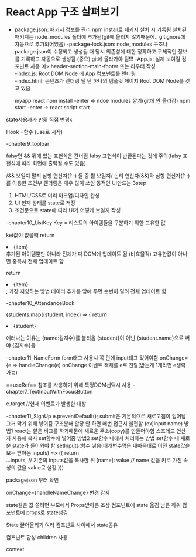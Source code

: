 # React App 구조 살펴보기
- package.json:
  패키지 정보를 관리
  npm install로 패키지 설치 시 기록됨
  설치된 패키지는 node_modules 폴더에 추가됨(git에 올리지 않기때문에.. gitignore에 자동으로 추가되어있음)
-package-lock.json:
  node_modules 구조나 package.json이 수정되고 생성될 때 당시 의존성에 대한 정확하고 구체적인 정보를 기록하고 자동으로 생성됨
  (중요) git에 올라가야 됨!!!
-App.js:
  실제 보여질 컴포넌트
  사용 예> header-section-main-footer 또는 라우터 작성  
-index.js:
  Root DOM Node 에 App 컴포넌트를 렌더링  
-index.html:
  콘텐츠가 렌더링 될 단 하나의 템플릿 페이지
  Root DOM Node를 갖고 있음



  myapp react npm install -enter => ndoe modules 깔기(git에 안 올라감)
              npm start -enter -> react script start

state사용자가 만듦 직접 변경x

Hook
=함수 (use로 시작)



-chapter9_toolbar

falsy면 && 뒤에 있는 표현식은 건너뜀
falsy 표현식이 반환된다는 것에 주의(falsy 표현식에 따라 화면에 출력될 수도 있음)

/&& 보일지 말지 삼항 연산자(? :) 둘 중 뭘 보일지/
논리 연산자(&&)와 삼항 연산자(? :)를 이용한 조건부 렌더링은 매우 많이 쓰임
동적인 UI만드는 3step
1. HTML/CSS로 미리 마크업/디자인 완성
2. UI 현재 상태를 state로 저장
3. 조건문으로 state에 따라 UI가 어떻게 보일지 작성

-chapter10_ListKey
Key = 리스트의 아이템들을 구분하기 위한 고유한 값


ket값이 없을때 
return <li>{item}</li>
추가된 아이템뿐만 아니라 전체가 다 DOM에 업데이트 됨 (비효율적)
고유한값이 아니면 중복시 전체 업데이트 함

return <li key={index}>{item}</li>;
가장 지양하는 방법
데이터 추가를 앞에 두면 순번이 밀려 전체 업데이트 함

-chapter10_AttendanceBook

{students.map((student, index) => {
return <li key={student.id}>{student}</li>

에러나는 이유는 {name:김지수}를 불러옴 
{student}이 아닌 {student.name}으로 써야 {김지수}옴

-chapter11_NameForm
form태그 사용시 꼭 안에 input태그 있어야함
onChange={e => handleChange(e)
onChange 이벤트 객체를 e로 전달(받는게 1개라면 e생략 가능)

==useRef==
참조를 사용하기 위해
특정DOM선택시 사용
-chapter7_TextInputWithFocusButton

e.target //현재 이벤트가 발생한 대상



-chapter11_SignUp
e.preventDefault(); submit은 기본적으로 새로고침이 일어남 그거 막기 위해 넣어줌
구조분해 할당 안 하면 매번 접근시 불편함 (ex)input.name)
방법1
react는 얕은 비교를 하기때문에 새로운 주소(copy)를 만들어야함
스프레드 연산자 사용해 복사
set함수에 넣어줌
방법2
set함수 내에서 처리하는 방법
set함수 내 새로운 state가 들어와야 함
setInputs(함수 넣음(매개변수명은 내마음대로 이전 state값을 모두 받아옴 inputs) => ({
  return        
  ...inputs, // 기존의 inputs값을 복사한 뒤
  [name]: value // name 값을 키로 가진 속성의 값을 value로 설정
}))



packagejson 부터 확인



onChange={handleNameChange} 변경 감지


state같은 값 쓸려면 부모에서 Props받아옴
조상 컴포넌트에 state 옮김
남은 하위 컴포넌트에 props로 state넘김

State 끌어올리기 
여러 컴포넌트 사이에서 state공유

컴포넌트 합성
children 사용

context

